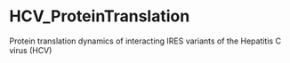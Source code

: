 # HCV_ProteinTranslation
Protein translation dynamics of interacting IRES variants of the Hepatitis C virus (HCV)
